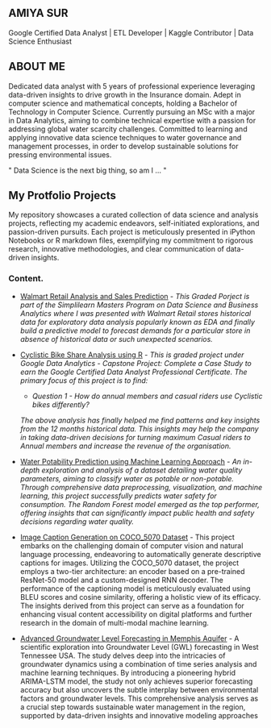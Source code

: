 ## **AMIYA SUR**  
Google Certified Data Analyst | ETL Developer | Kaggle Contributor | Data Science Enthusiast

## **ABOUT ME**  

Dedicated data analyst with 5 years of professional experience leveraging data-driven insights to drive growth in the Insurance domain. Adept in computer science and mathematical concepts, holding a Bachelor of Technology in Computer Science. Currently pursuing an MSc with a major in Data Analytics, aiming to combine technical expertise with a passion for addressing global water scarcity challenges. Committed to learning and applying innovative data science techniques to water governance and management processes, in order to develop sustainable solutions for pressing environmental issues.


" Data Science is the next big thing, so am I ... "  

## My Protfolio Projects

My repository showcases a curated collection of data science and analysis projects, reflecting my academic endeavors, self-initiated explorations, and passion-driven pursuits. Each project is meticulously presented in iPython Notebooks or R markdown files, exemplifying my commitment to rigorous research, innovative methodologies, and clear communication of data-driven insights.

### Content. 
- [Walmart Retail Analysis and Sales Prediction](https://github.com/amiya-sur/Walmart-Sales-Analysis-with-LinearRegression) - *This Graded Porject is part of the Simplilearn Masters Program on Data Science and Business Analytics where I was presented with Walmart Retail stores historical data for exploratory data analysis popularly known as EDA and finally build a predictive model to forecast demands for a particular store in absence of historical data or such unexpected scenarios.*
  
- [Cyclistic Bike Share Analysis using R](https://github.com/amiya-sur/Cylicstic-Bike-Share-Analysis-using-R) - *This is graded project under Google Data Analytics - Capstone Project: Complete a Case Study to earn the Google Certified Data Analyst Professional Certificate. The primary focus of this project is to find:*
  * *Question 1 - How do annual members and casual riders use Cyclistic bikes differently?*

  *The above analysis has finally helped me find patterns and key insights from the 12 months historical data. This insights may help the company in taking data-driven decisions     for turning maximum Casual riders to Annual members and increase the revenue of the organisation.*
  
- [Water Potability Prediction using Machine Learning Approach](https://github.com/amiya-sur/Detecting-Water-Potaility-using-Data-Analytics.git) - *An in-depth exploration and analysis of a dataset detailing water quality parameters, aiming to classify water as potable or non-potable. Through comprehensive data preprocessing, visualization, and machine learning, this project successfully predicts water safety for consumption. The Random Forest model emerged as the top performer, offering insights that can significantly impact public health and safety decisions regarding water quality.*

- [Image Caption Generation on COCO_5070 Dataset](https://github.com/amiya-sur/image-caption-generation-COCO_5070-dataset.git) - This project embarks on the challenging domain of computer vision and natural language processing, endeavoring to automatically generate descriptive captions for images. Utilizing the COCO_5070 dataset, the project employs a two-tier architecture: an encoder based on a pre-trained ResNet-50 model and a custom-designed RNN decoder. The performance of the captioning model is meticulously evaluated using BLEU scores and cosine similarity, offering a holistic view of its efficacy. The insights derived from this project can serve as a foundation for enhancing visual content accessibility on digital platforms and further research in the domain of multi-modal machine learning.

- [Advanced Groundwater Level Forecasting in Memphis Aquifer](https://github.com/amiya-sur/MSc_Project2023_final_submission.git) - A scientific exploration into Groundwater Level (GWL) forecasting in West Tennessee USA. The study delves deep into the intricacies of groundwater dynamics using a combination of time series analysis and machine learning techniques. By introducing a pioneering hybrid ARIMA-LSTM model, the study not only achieves superior forecasting accuracy but also uncovers the subtle interplay between environmental factors and groundwater levels. This comprehensive analysis serves as a crucial step towards sustainable water management in the region, supported by data-driven insights and innovative modeling approaches
<!---
amiya-sur/amiya-sur is a ✨ special ✨ repository because its `README.md` (this file) appears on your GitHub profile.
You can click the Preview link to take a look at your changes.
--->
